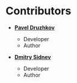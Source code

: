 # Contributors

- **[Pavel Druzhkov](https://github.com/druzhkov-paul)**

  * Developer
  * Author

- **[Dmitry Sidnev](https://github.com/DmitriySidnev)**

  * Developer
  * Author

